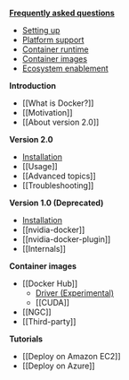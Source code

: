 [**Frequently asked questions**](Home)
* [Setting up](Frequently-Asked-Questions#setting-up)
* [Platform support](Frequently-Asked-Questions#platform-support)
* [Container runtime](Frequently-Asked-Questions#container-runtime)
* [Container images](Frequently-Asked-Questions#container-images)
* [Ecosystem enablement](Frequently-Asked-Questions#ecosystem-enablement)

**Introduction**
* [[What is Docker?]]
* [[Motivation]]
* [[About version 2.0]]

**Version 2.0**
* [Installation](Installation-(version-2.0))
* [[Usage]]
* [[Advanced topics]]
* [[Troubleshooting]]

**Version 1.0 (Deprecated)**
* [Installation](Installation-(version-1.0))
* [[nvidia-docker]]
* [[nvidia-docker-plugin]]
* [[Internals]]

**Container images**
* [[Docker Hub]]
  * [Driver (Experimental)](Driver-containers-(EXPERIMENTAL))
  * [[CUDA]]
* [[NGC]]
* [[Third-party]]

**Tutorials**
* [[Deploy on Amazon EC2]]
* [[Deploy on Azure]]
